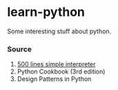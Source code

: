 # learn-python
Some interesting stuff about python.

### Source
1. [500 lines simple interpreter](https://github.com/aosabook/500lines/blob/master/interpreter/interpreter.markdown)
2. Python Cookbook (3rd edition)
3. Design Patterns in Python